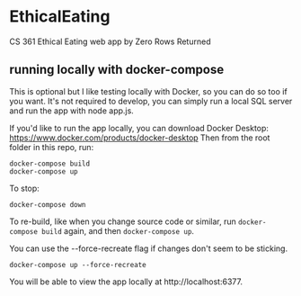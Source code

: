 # EthicalEating

CS 361 Ethical Eating web app by Zero Rows Returned

## running locally with docker-compose

This is optional but I like testing locally with Docker, so you can do so too if you want. It's not required to develop, you can simply run a local SQL server and run the app with node app.js.

If you'd like to run the app locally, you can download Docker Desktop: https://www.docker.com/products/docker-desktop
Then from the root folder in this repo, run:

```
docker-compose build
docker-compose up
```

To stop:

```
docker-compose down
```

To re-build, like when you change source code or similar, run `docker-compose build` again, and then
`docker-compose up`.

You can use the --force-recreate flag if changes don't seem to be sticking.

`docker-compose up --force-recreate`

You will be able to view the app locally at http://localhost:6377.
